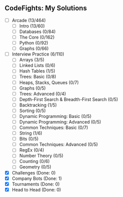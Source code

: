 ## CodeFights: My Solutions

- [ ] Arcade (13/464)
  - [ ] Intro (13/60)
  - [ ] Databases (0/84)
  - [ ] The Core (0/162)
  - [ ] Python (0/92)
  - [ ] Graphs (0/66)
- [ ] Interview Practice (6/110)
  - [ ] Arrays (3/5)
  - [ ] Linked Lists (0/6)
  - [ ] Hash Tables (1/5)
  - [ ] Trees: Basic (0/8)
  - [ ] Heaps, Stacks, Queues (0/7)
  - [ ] Graphs (0/5)
  - [ ] Trees: Advanced (0/4)
  - [ ] Depth-First Search & Breadth-First Search (0/5)
  - [ ] Backtracking (1/5)
  - [ ] Sorting (0/5)
  - [ ] Dynamic Programming: Basic (0/5)
  - [ ] Dynamic Programming: Advanced (0/5)
  - [ ] Common Techniques: Basic (0/7)
  - [ ] String (1/6)
  - [ ] Bits (0/5)
  - [ ] Common Techniques: Advanced (0/5)
  - [ ] RegEx (0/4)
  - [ ] Number Theory (0/5)
  - [ ] Counting (0/6)
  - [ ] Geometry (0/5)
- [x] Challenges (Done: 0)
- [x] Company Bots (Done: 1)
- [x] Tournaments (Done: 0)
- [x] Head to Head (Done: 0)

